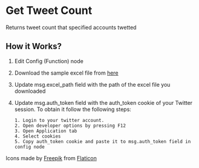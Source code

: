 
# Get Tweet Count
Returns tweet count that specified accounts twetted

## How it Works?
1. Edit Config (Function) node

2. Download the sample excel file from [here](https://github.com/robomotionio/robomotion-templates/raw/master/files/twitter_accounts.xlsx)

3. Update msg.excel_path field with the path of the excel file you downloaded

4. Update msg.auth_token field with the auth_token cookie of your Twitter session. To obtain it follow the following steps:
   
       1. Login to your twitter account.
       2. Open developer options by pressing F12
       3. Open Application tab
       4. Select cookies
       5. Copy auth_token cookie and paste it to msg.auth_token field in config node
       
Icons made by [Freepik](https://www.freepik.com) from [Flaticon](https://www.flaticon.com/)
